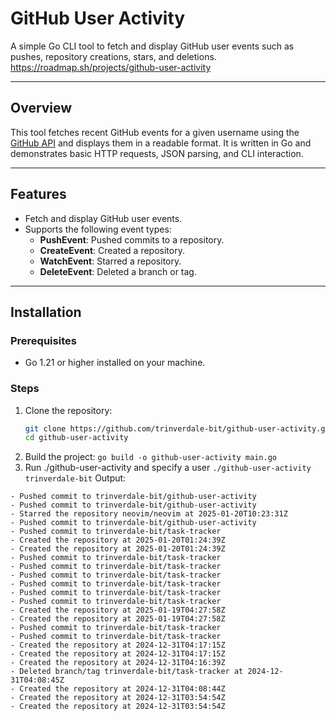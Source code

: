 # GitHub User Activity

A simple Go CLI tool to fetch and display GitHub user events such as pushes, repository creations, stars, and deletions.
https://roadmap.sh/projects/github-user-activity

---

## Overview

This tool fetches recent GitHub events for a given username using the [GitHub API](https://docs.github.com/en/rest/activity/events) and displays them in a readable format. It is written in Go and demonstrates basic HTTP requests, JSON parsing, and CLI interaction.

---

## Features

- Fetch and display GitHub user events.
- Supports the following event types:
  - **PushEvent**: Pushed commits to a repository.
  - **CreateEvent**: Created a repository.
  - **WatchEvent**: Starred a repository.
  - **DeleteEvent**: Deleted a branch or tag.
---

## Installation

### Prerequisites
- Go 1.21 or higher installed on your machine.

### Steps
1. Clone the repository:
   ```bash
   git clone https://github.com/trinverdale-bit/github-user-activity.git
   cd github-user-activity
2. Build the project:
   `go build -o github-user-activity main.go`
3. Run ./github-user-activity and specify a user
  `./github-user-activity trinverdale-bit`
  Output:
  ```
- Pushed commit to trinverdale-bit/github-user-activity
- Pushed commit to trinverdale-bit/github-user-activity
- Starred the repository neovim/neovim at 2025-01-20T10:23:31Z
- Pushed commit to trinverdale-bit/github-user-activity
- Pushed commit to trinverdale-bit/task-tracker
- Created the repository at 2025-01-20T01:24:39Z
- Created the repository at 2025-01-20T01:24:39Z
- Pushed commit to trinverdale-bit/task-tracker
- Pushed commit to trinverdale-bit/task-tracker
- Pushed commit to trinverdale-bit/task-tracker
- Pushed commit to trinverdale-bit/task-tracker
- Pushed commit to trinverdale-bit/task-tracker
- Pushed commit to trinverdale-bit/task-tracker
- Created the repository at 2025-01-19T04:27:58Z
- Created the repository at 2025-01-19T04:27:58Z
- Pushed commit to trinverdale-bit/task-tracker
- Pushed commit to trinverdale-bit/task-tracker
- Created the repository at 2024-12-31T04:17:15Z
- Created the repository at 2024-12-31T04:17:15Z
- Created the repository at 2024-12-31T04:16:39Z
- Deleted branch/tag trinverdale-bit/task-tracker at 2024-12-31T04:08:45Z
- Created the repository at 2024-12-31T04:08:44Z
- Created the repository at 2024-12-31T03:54:54Z
- Created the repository at 2024-12-31T03:54:54Z
```
